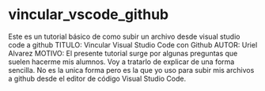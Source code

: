 # vincular_vscode_github
Este es un tutorial básico de como subir un archivo desde visual studio code a github
TITULO: Vincular Visual Studio Code con Github
AUTOR: Uriel Alvarez
MOTIVO: El presente tutorial surge por algunas preguntas que suelen hacerme mis alumnos. Voy a tratarlo de explicar de una forma sencilla. No es la unica forma pero es la que yo uso para subir mis archivos a github desde el editor de código Visual Studio Code.
